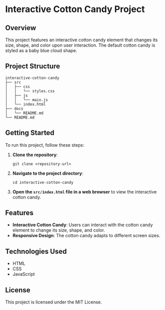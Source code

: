 # Interactive Cotton Candy Project

## Overview
This project features an interactive cotton candy element that changes its size, shape, and color upon user interaction. The default cotton candy is styled as a baby blue cloud shape.

## Project Structure
```
interactive-cotton-candy
├── src
│   ├── css
│   │   └── styles.css
│   ├── js
│   │   └── main.js
│   └── index.html
├── docs
│   └── README.md
└── README.md
```

## Getting Started
To run this project, follow these steps:

1. **Clone the repository**:
   ```
   git clone <repository-url>
   ```

2. **Navigate to the project directory**:
   ```
   cd interactive-cotton-candy
   ```

3. **Open the `src/index.html` file in a web browser** to view the interactive cotton candy.

## Features
- **Interactive Cotton Candy**: Users can interact with the cotton candy element to change its size, shape, and color.
- **Responsive Design**: The cotton candy adapts to different screen sizes.

## Technologies Used
- HTML
- CSS
- JavaScript

## License
This project is licensed under the MIT License.
